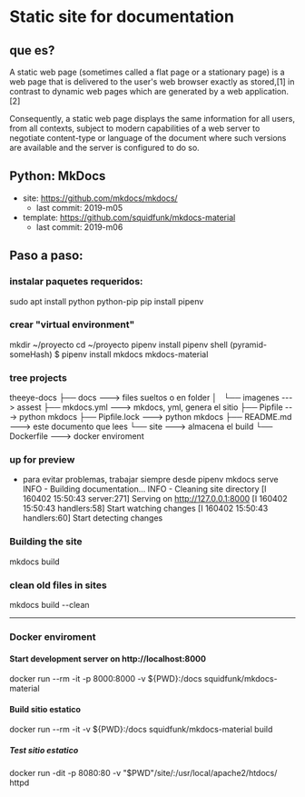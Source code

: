 # Static site for documentation

## que es?
A static web page (sometimes called a flat page or a stationary page) is a web page that is delivered to the user's web browser exactly as stored,[1] in contrast to dynamic web pages which are generated by a web application.[2]

Consequently, a static web page displays the same information for all users, from all contexts, subject to modern capabilities of a web server to negotiate content-type or language of the document where such versions are available and the server is configured to do so.

## Python: MkDocs
- site: https://github.com/mkdocs/mkdocs/
  - last commit: 2019-m05
- template: https://github.com/squidfunk/mkdocs-material
  - last commit: 2019-m06


## Paso a paso:

### instalar paquetes requeridos:
sudo apt install python python-pip
pip install pipenv

### crear "virtual environment"
mkdir ~/proyecto
cd ~/proyecto
pipenv install
pipenv shell
(pyramid-someHash) $
  pipenv install mkdocs mkdocs-material

### tree projects
theeye-docs
  ├── docs                ---> files sueltos o en folder
  │   └── imagenes        ---> assest
  ├── mkdocs.yml          ---> mkdocs, yml, genera el sitio
  ├── Pipfile             ---> python mkdocs
  ├── Pipfile.lock        ---> python mkdocs
  ├── README.md           ---> este documento que lees
  └── site                ---> almacena el build
  └── Dockerfile          ---> docker enviroment


### up for preview
* para evitar problemas, trabajar siempre desde pipenv
mkdocs serve
INFO    -  Building documentation...
INFO    -  Cleaning site directory
[I 160402 15:50:43 server:271] Serving on http://127.0.0.1:8000
[I 160402 15:50:43 handlers:58] Start watching changes
[I 160402 15:50:43 handlers:60] Start detecting changes

### Building the site
mkdocs build

### clean old files in sites
mkdocs build --clean

---

### Docker enviroment


#### Start development server on http://localhost:8000

docker run --rm -it -p 8000:8000 -v ${PWD}:/docs squidfunk/mkdocs-material

#### Build sitio estatico

docker run --rm -it -v ${PWD}:/docs squidfunk/mkdocs-material build

##### Test sitio estatico
docker run -dit  -p 8080:80 -v "$PWD"/site/:/usr/local/apache2/htdocs/ httpd